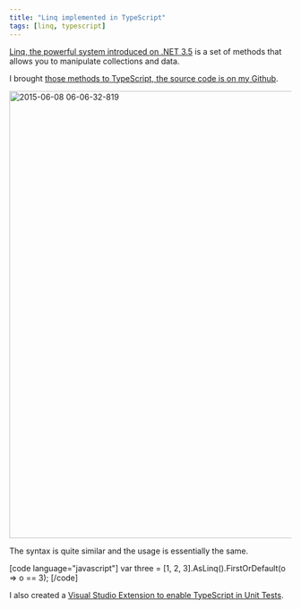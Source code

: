 ```yaml
---
title: "Linq implemented in TypeScript"
tags: [linq, typescript]
---
```


<a title="The power of Linq" href="https://brunolm.wordpress.com/2015/03/08/the-power-of-linq/" target="_blank">Linq, the powerful system introduced on .NET 3.5</a> is a set of methods that allows you to manipulate collections and data.

I brought <a href="https://github.com/brunolm/TSLinq" target="_blank">those methods to TypeScript, the source code is on my Github</a>.
<!--more-->

<a href="https://brunolm.files.wordpress.com/2015/03/2015-06-08-06-06-32-819.png"><img class="alignnone  wp-image-200" src="https://brunolm.files.wordpress.com/2015/03/2015-06-08-06-06-32-819.png" alt="2015-06-08 06-06-32-819" width="907" height="799" /></a>

The syntax is quite similar and the usage is essentially the same.

[code language="javascript"]
var three = [1, 2, 3].AsLinq().FirstOrDefault(o => o == 3);
[/code]

I also created a <a href="https://visualstudiogallery.msdn.microsoft.com/34b2cc77-971a-4226-8f93-54518a7917ae" target="_blank">Visual Studio Extension to enable TypeScript in Unit Tests</a>.
